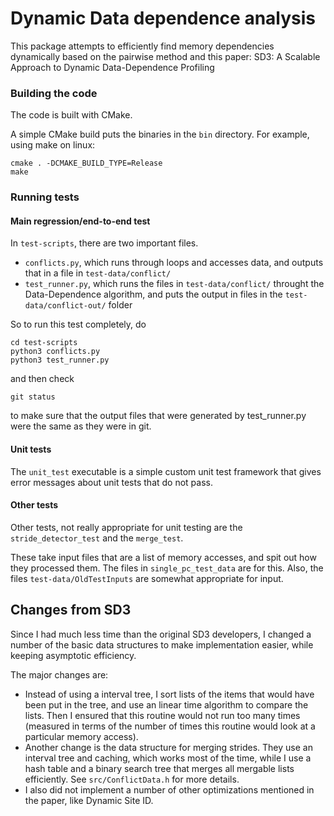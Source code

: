 # Dynamic Data dependence analysis

This package attempts to efficiently find memory dependencies dynamically based
on the pairwise method and this paper: SD3: A Scalable Approach to Dynamic Data-Dependence Profiling

### Building the code

The code is built with CMake.

A simple CMake build puts the binaries in the `bin` directory. For example, using make on linux:

    cmake . -DCMAKE_BUILD_TYPE=Release
    make

### Running tests


#### Main regression/end-to-end test

In `test-scripts`, there are two important files.

* `conflicts.py`, which runs through loops and accesses data, and outputs that in a file in `test-data/conflict/`
* `test_runner.py`, which runs the files in `test-data/conflict/` throught the Data-Dependence algorithm, and puts the output in files in the `test-data/conflict-out/` folder

So to run this test completely, do

    cd test-scripts
    python3 conflicts.py
    python3 test_runner.py

and then check

    git status

to make sure that the output files that were generated by test_runner.py were the same as they were in git.

#### Unit tests

The `unit_test` executable is a simple custom unit test framework that
gives error messages about unit tests that do not pass.

#### Other tests

Other tests, not really appropriate for unit testing are the `stride_detector_test`
and the `merge_test`.

These take input files that are a list of memory accesses, and spit out how they processed them. The files in `single_pc_test_data` are for this. Also, the files `test-data/OldTestInputs` are somewhat appropriate for input.

## Changes from SD3

Since I had much less time than the original SD3 developers, I changed a number of the basic data structures to make implementation easier, while keeping asymptotic efficiency.

The major changes are:

* Instead of using a interval tree, I sort lists of the items that would have been put in the tree, and use an linear time algorithm to compare the lists. Then I ensured that this routine would not run too many times (measured in terms of the number of times this routine would look at a particular memory access).
* Another change is the data structure for merging strides. They use an interval tree and caching, which works most of the time, while I use a hash table and a binary search tree that merges all mergable lists efficiently. See `src/ConflictData.h` for more details.
* I also did not implement a number of other optimizations mentioned in the paper, like Dynamic Site ID. 
